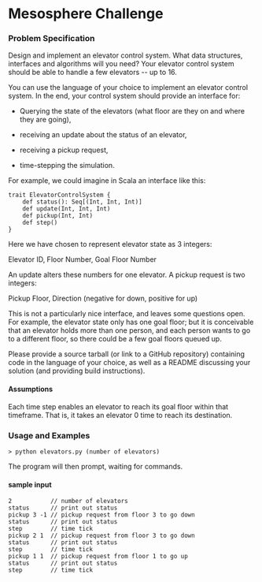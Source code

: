 Mesosphere Challenge
====================

### Problem Specification

Design and implement an elevator control system. What data structures,
interfaces and algorithms will you need? Your elevator control system should
be able to handle a few elevators -- up to 16.

You can use the language of your choice to implement an elevator control
system. In the end, your control system should provide an interface for:

  * Querying the state of the elevators (what floor are they on and where they
    are going),

  * receiving an update about the status of an elevator,

  * receiving a pickup request,

  * time-stepping the simulation.

For example, we could imagine in Scala an interface like this:

	trait ElevatorControlSystem {
		def status(): Seq[(Int, Int, Int)]
		def update(Int, Int, Int)
		def pickup(Int, Int)
		def step()
	}

Here we have chosen to represent elevator state as 3 integers:

  Elevator ID, Floor Number, Goal Floor Number

An update alters these numbers for one elevator. A pickup request is two
integers:

  Pickup Floor, Direction (negative for down, positive for up)

This is not a particularly nice interface, and leaves some questions open. For
example, the elevator state only has one goal floor; but it is conceivable
that an elevator holds more than one person, and each person wants to go to a
different floor, so there could be a few goal floors queued up.

Please provide a source tarball (or link to a GitHub repository) containing
code in the language of your choice, as well as a README discussing your
solution (and providing build instructions).


#### Assumptions
Each time step enables an elevator to reach its goal floor within that timeframe. That is, it takes an elevator 0 time to reach its destination.

### Usage and Examples

    > python elevators.py (number of elevators)

The program will then prompt, waiting for commands.

#### sample input

	2			// number of elevators
	status		// print out status
	pickup 3 -1	// pickup request from floor 3 to go down
	status		// print out status
	step		// time tick
	pickup 2 1	// pickup request from floor 3 to go down
	status		// print out status
	step		// time tick
	pickup 1 1	// pickup request from floor 1 to go up
	status		// print out status
	step		// time tick